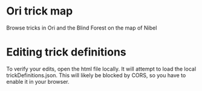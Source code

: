 # Ori trick map
Browse tricks in Ori and the Blind Forest on the map of Nibel

# Editing trick definitions
To verify your edits, open the html file locally. It will attempt to load the local trickDefinitions.json. This will likely be blocked by CORS, so you have to enable it in your browser.

